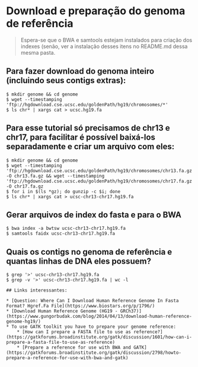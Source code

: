 # Download e preparação do genoma de referência

> Espera-se que o BWA e samtools estejam instalados para criação dos indexes (senão, ver a instalação desses itens no README.md dessa mesma pasta.

## Para fazer download do genoma inteiro (incluindo seus contigs extras):

```
$ mkdir genome && cd genome
$ wget --timestamping 'ftp://hgdownload.cse.ucsc.edu/goldenPath/hg19/chromosomes/*'
$ ls chr* | xargs cat > ucsc.hg19.fa 
```

## Para esse tutorial só precisamos de chr13 e chr17, para facilitar é possível baixá-los separadamente e criar um arquivo com eles:

```
$ mkdir genome && cd genome
$ wget --timestamping 'ftp://hgdownload.cse.ucsc.edu/goldenPath/hg19/chromosomes/chr13.fa.gz' -O chr13.fa.gz && wget --timestamping 'ftp://hgdownload.cse.ucsc.edu/goldenPath/hg19/chromosomes/chr17.fa.gz' -O chr17.fa.gz
$ for i in $(ls *gz); do gunzip -c $i; done
$ ls chr* | xargs cat > ucsc-chr13-chr17.hg19.fa
```

## Gerar arquivos de index do fasta e para o BWA

```
$ bwa index -a bwtsw ucsc-chr13-chr17.hg19.fa
$ samtools faidx ucsc-chr13-chr17.hg19.fa
```

## Quais os contigs no genoma de referência e quantas linhas de DNA eles possuem?

```
$ grep '>' ucsc-chr13-chr17.hg19.fa
$ grep -v '>' ucsc-chr13-chr17.hg19.fa | wc -l

## Links interessantes:

* [Question: Where Can I Download Human Reference Genome In Fasta Format? Hgref.Fa File](https://www.biostars.org/p/1796/)
* [Download Human Reference Genome (HG19 - GRCh37)](https://www.gungorbudak.com/blog/2014/04/13/download-human-reference-genome-hg19/)
* To use GATK toolkit you have to prepare your genome reference:
	* [How can I prepare a FASTA file to use as reference?](https://gatkforums.broadinstitute.org/gatk/discussion/1601/how-can-i-prepare-a-fasta-file-to-use-as-reference)
	* [Prepare a reference for use with BWA and GATK](https://gatkforums.broadinstitute.org/gatk/discussion/2798/howto-prepare-a-reference-for-use-with-bwa-and-gatk)
